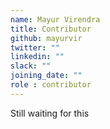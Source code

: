 ```yaml
---
name: Mayur Virendra
title: Contributor
github: mayurvir
twitter: ""
linkedin: ""
slack: ""
joining_date: ""
role : contributor
---
```


Still waiting for this
